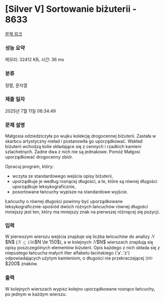 # [Silver V] Sortowanie biżuterii - 8633 

[문제 링크](https://www.acmicpc.net/problem/8633) 

### 성능 요약

메모리: 32412 KB, 시간: 36 ms

### 분류

정렬, 문자열

### 제출 일자

2025년 7월 11일 08:34:49

### 문제 설명

<p>Małgosia odziedziczyła po wujku kolekcję drogocennej biżuterii. Zastała w skarbcu artystyczny nieład i postanowiła go uporządkować. Wskład biżuterii wchodzą kolie składające się z cennych i rzadkich kamieni szlachetnych. Żadne dwa z nich nie są jednakowe. Pomóż Małgosi uporządkować drogocenny zbiór.</p>

<p>Opracuj program, który:</p>

<ul>
	<li>wczyta ze standardowego wejścia opisy biżuterii,</li>
	<li>uporządkuje je według rosnącej długości, a te, które są równej długości uporządkuje leksykograficznie,</li>
	<li>posortowane łańcuchy wypisze na standardowe wyjście.</li>
</ul>

<p>Łańcuchy o równej długości powinny być uporządkowane leksykograficznie-spośród dwóch różnych łańcuchów równej długości mniejszy jest ten, który ma mniejszy znak na pierwszej różniącej się pozycji.</p>

### 입력 

 <p>W pierwszym wierszu wejścia znajduje się liczba łańcuchów do analizy <mjx-container class="MathJax" jax="CHTML" style="font-size: 109%; position: relative;"><mjx-math class="MJX-TEX" aria-hidden="true"><mjx-mi class="mjx-i"><mjx-c class="mjx-c1D441 TEX-I"></mjx-c></mjx-mi></mjx-math><mjx-assistive-mml unselectable="on" display="inline"><math xmlns="http://www.w3.org/1998/Math/MathML"><mi>N</mi></math></mjx-assistive-mml><span aria-hidden="true" class="no-mathjax mjx-copytext">$N$</span></mjx-container> (<mjx-container class="MathJax" jax="CHTML" style="font-size: 109%; position: relative;"><mjx-math class="MJX-TEX" aria-hidden="true"><mjx-mi class="mjx-i"><mjx-c class="mjx-c1D441 TEX-I"></mjx-c></mjx-mi><mjx-mo class="mjx-n" space="4"><mjx-c class="mjx-c2264"></mjx-c></mjx-mo><mjx-mn class="mjx-n" space="4"><mjx-c class="mjx-c31"></mjx-c><mjx-c class="mjx-c35"></mjx-c><mjx-c class="mjx-c30"></mjx-c></mjx-mn></mjx-math><mjx-assistive-mml unselectable="on" display="inline"><math xmlns="http://www.w3.org/1998/Math/MathML"><mi>N</mi><mo>≤</mo><mn>150</mn></math></mjx-assistive-mml><span aria-hidden="true" class="no-mathjax mjx-copytext">$N \le 150$</span></mjx-container>), a w kolejnych <mjx-container class="MathJax" jax="CHTML" style="font-size: 109%; position: relative;"><mjx-math class="MJX-TEX" aria-hidden="true"><mjx-mi class="mjx-i"><mjx-c class="mjx-c1D441 TEX-I"></mjx-c></mjx-mi></mjx-math><mjx-assistive-mml unselectable="on" display="inline"><math xmlns="http://www.w3.org/1998/Math/MathML"><mi>N</mi></math></mjx-assistive-mml><span aria-hidden="true" class="no-mathjax mjx-copytext">$N$</span></mjx-container> wierszach znajdują się opisy poszczególnych elementów biżuterii. Opis każdego z nich składa się z niepustego łańcucha małych liter alfabetu łacińskiego ('a'..'z') odpowiadających użytym kamieniom, o długości nie przekraczającej <mjx-container class="MathJax" jax="CHTML" style="font-size: 109%; position: relative;"><mjx-math class="MJX-TEX" aria-hidden="true"><mjx-mn class="mjx-n"><mjx-c class="mjx-c32"></mjx-c><mjx-c class="mjx-c30"></mjx-c><mjx-c class="mjx-c30"></mjx-c></mjx-mn></mjx-math><mjx-assistive-mml unselectable="on" display="inline"><math xmlns="http://www.w3.org/1998/Math/MathML"><mn>200</mn></math></mjx-assistive-mml><span aria-hidden="true" class="no-mathjax mjx-copytext">$200$</span></mjx-container> znaków.</p>

### 출력 

 <p>W kolejnych wierszach wypisz kolejno uporządkowane rosnąco łańcuchy, po jednym w każdym wierszu.</p>

